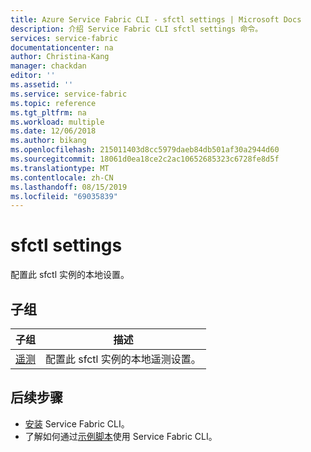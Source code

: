 ```yaml
---
title: Azure Service Fabric CLI - sfctl settings | Microsoft Docs
description: 介绍 Service Fabric CLI sfctl settings 命令。
services: service-fabric
documentationcenter: na
author: Christina-Kang
manager: chackdan
editor: ''
ms.assetid: ''
ms.service: service-fabric
ms.topic: reference
ms.tgt_pltfrm: na
ms.workload: multiple
ms.date: 12/06/2018
ms.author: bikang
ms.openlocfilehash: 215011403d8cc5979daeb84db501af30a2944d60
ms.sourcegitcommit: 18061d0ea18ce2c2ac10652685323c6728fe8d5f
ms.translationtype: MT
ms.contentlocale: zh-CN
ms.lasthandoff: 08/15/2019
ms.locfileid: "69035839"
---
```

# <a name="sfctl-settings"></a>sfctl settings
配置此 sfctl 实例的本地设置。

## <a name="subgroups"></a>子组
|子组|描述|
| --- | --- |
| [遥测](service-fabric-sfctl-settings-telemetry.md) | 配置此 sfctl 实例的本地遥测设置。 |


## <a name="next-steps"></a>后续步骤
- [安装](service-fabric-cli.md) Service Fabric CLI。
- 了解如何通过[示例脚本](/azure/service-fabric/scripts/sfctl-upgrade-application)使用 Service Fabric CLI。